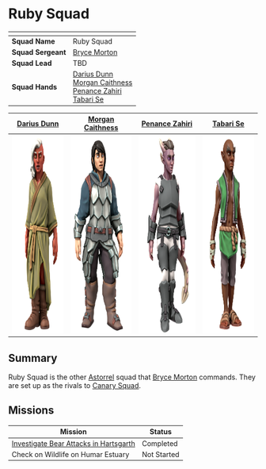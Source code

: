 # Ruby Squad

| []() | |
| --- | --- |
| **Squad Name** | Ruby Squad | squad.2
| **Squad Sergeant** | [Bryce Morton](../../../characters/bryce-morton.md) |
| **Squad Lead** | TBD |
| **Squad Hands** | [Darius Dunn](../../../characters/darius-dunn.md)<br />[Morgan Caithness](../../../characters/morgan-caithness.md)<br />[Penance Zahiri](../../../characters/penance-zahiri.md)<br />[Tabari Se](../../../characters/tabari-se.md)

| [Darius Dunn](../../../characters/darius-dunn.md) | [Morgan Caithness](../../../characters/morgan-caithness.md) | [Penance Zahiri](../../../characters/penance-zahiri.md) | [Tabari Se](../../../characters/tabari-se.md) |
|:---:|:---:|:---:|:---:|
| <img src="https://raw.githubusercontent.com/jesskelsall/astarus-images/main/people/portraits/94fe4e7c79cbcd9a.png" height="400" /> | <img src="https://raw.githubusercontent.com/jesskelsall/astarus-images/main/people/portraits/e7a36c7e28f97107.png" height="400" /> | <img src="https://raw.githubusercontent.com/jesskelsall/astarus-images/main/people/portraits/1c019d0a10e8341a.png" height="400" /> | <img src="https://raw.githubusercontent.com/jesskelsall/astarus-images/main/people/portraits/0e9d44f0b522c033.png" height="400" /> | 

## Summary

Ruby Squad is the other [Astorrel](../astorrel.md) squad that [Bryce Morton](../../../characters/bryce-morton.md) commands. They are set up as the rivals to [Canary Squad](canary-squad.md).

## Missions

| Mission | Status |
| --- | --- |
| [Investigate Bear Attacks in Hartsgarth](../../../storylines/investigate-bear-attacks-in-hartsgarth.md) | Completed |
| Check on Wildlife on Humar Estuary | Not Started |
